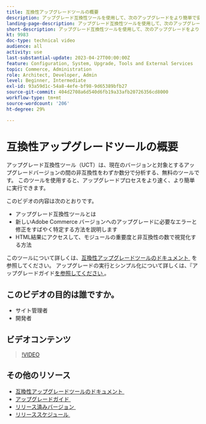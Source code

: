 ```yaml
---
title: 互換性アップグレードツールの概要
description: アップグレード互換性ツールを使用して、次のアップグレードをより簡単で安価かつ高速にする方法については、このテクニカルビデオをご覧ください。
landing-page-description: アップグレード互換性ツールを使用して、次のアップグレードをより簡単で安価かつ高速にする方法については、このテクニカルビデオをご覧ください。
short-description: アップグレード互換性ツールを使用して、次のアップグレードをより簡単で安価かつ高速にする方法については、このテクニカルビデオをご覧ください。
kt: 9983
doc-type: technical video
audience: all
activity: use
last-substantial-update: 2023-04-27T00:00:00Z
feature: Configuration, System, Upgrade, Tools and External Services
topic: Commerce, Administration
role: Architect, Developer, Admin
level: Beginner, Intermediate
exl-id: 93a59d1c-54a8-4efe-bf98-9d65389bfb27
source-git-commit: 404d2708a6d540d6fb19a33afb20726356cd8000
workflow-type: tm+mt
source-wordcount: '206'
ht-degree: 29%

---
```


# 互換性アップグレードツールの概要

アップグレード互換性ツール（UCT）は、現在のバージョンと対象とするアップグレードバージョンの間の非互換性をわずか数分で分析する、無料のツールです。 このツールを使用すると、アップグレードプロセスをより速く、より簡単に実行できます。

このビデオの内容は次のとおりです。

- アップグレード互換性ツールとは
- 新しいAdobe Commerce バージョンへのアップグレードに必要なエラーと修正をすばやく特定する方法を説明します
- HTML結果にアクセスして、モジュールの重要度と非互換性の数で視覚化する方法

このツールについて詳しくは、[&#x200B; 互換性アップグレードツールのドキュメント &#x200B;](https://experienceleague.adobe.com/docs/commerce-operations/upgrade-guide/upgrade-compatibility-tool/overview.html?lang=ja) を参照してください。 アップグレードの実行とシンプル化について詳しくは、『アップグレードガイド [&#x200B; を参照してください &#x200B;](https://experienceleague.adobe.com/docs/commerce-operations/upgrade-guide/overview.html?lang=ja)。

## このビデオの目的は誰ですか。

- サイト管理者
- 開発者

## ビデオコンテンツ

>[!VIDEO](https://video.tv.adobe.com/v/344385?quality=12&learn=on&captions=jpn)

## その他のリソース

- [&#x200B; 互換性アップグレードツールのドキュメント &#x200B;](https://experienceleague.adobe.com/docs/commerce-operations/upgrade-guide/upgrade-compatibility-tool/overview.html?lang=ja)
- [&#x200B; アップグレードガイド &#x200B;](https://experienceleague.adobe.com/docs/commerce-operations/upgrade-guide/overview.html?lang=ja)
- [&#x200B; リリース済みバージョン &#x200B;](https://experienceleague.adobe.com/docs/commerce-operations/release/versions.html?lang=ja)
- [&#x200B; リリーススケジュール &#x200B;](https://experienceleague.adobe.com/docs/commerce-operations/release/planning/schedule.html?lang=ja)
